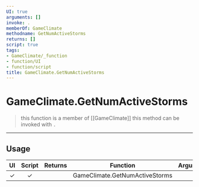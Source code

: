 ```yaml
---
UI: true
arguments: []
invoke: .
memberOf: GameClimate
methodname: GetNumActiveStorms
returns: []
script: true
tags:
- GameClimate/_function
- function/UI
- function/script
title: GameClimate.GetNumActiveStorms
---
```

# GameClimate.GetNumActiveStorms
> this function is a member of [[GameClimate]]
> this method can be invoked with `.`
-----
## Usage
|  UI | Script | Returns | Function | Arguments |
|:---:|:------:|-------:|:--------:|:---------|
|✓|✓||GameClimate.GetNumActiveStorms||
